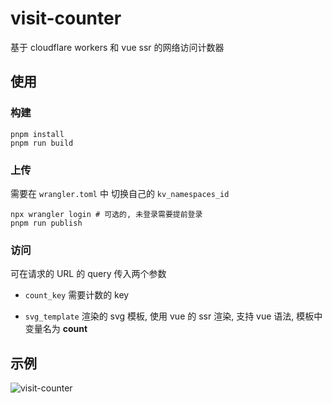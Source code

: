 # visit-counter

基于 cloudflare workers 和 vue ssr 的网络访问计数器

## 使用

### 构建

```shell
pnpm install
pnpm run build
```

### 上传

需要在 `wrangler.toml` 中 切换自己的 `kv_namespaces_id`

```shell
npx wrangler login # 可选的, 未登录需要提前登录
pnpm run publish
```

### 访问

可在请求的 URL 的 query 传入两个参数

- `count_key` 需要计数的 key

- `svg_template` 渲染的 svg 模板, 使用 vue 的 ssr 渲染, 支持 vue 语法, 模板中变量名为 **count**

## 示例

![visit-counter](https://visit-counter.lisonge.workers.dev/?count_key=github.com/lisonge/visit-counter)
